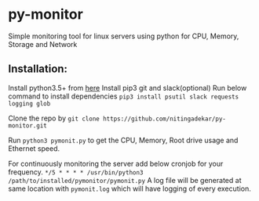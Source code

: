 # py-monitor
Simple monitoring tool for linux servers using python for CPU, Memory, Storage and Network
## Installation:
Install python3.5+ from [here](https://www.python.org/downloads/)
Install pip3 git and slack(optional)
Run below command to install dependencies
`pip3 install psutil slack requests logging glob`

Clone the repo by `git clone https://github.com/nitingadekar/py-monitor.git`

Run `python3 pymonit.py` to get the CPU, Memory, Root drive usage and Ethernet speed. 

For continuously monitoring the server add below cronjob for your frequency.
`*/5 * * * * /usr/bin/python3 /path/to/installed/pymonitor/pymonit.py`
A log file will be generated at same location with `pymonit.log` which will have logging of every execution.
 
